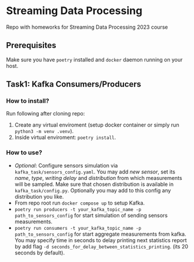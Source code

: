 # Streaming Data Processing
Repo with homeworks for Streaming Data Processing 2023 course
## Prerequisites
Make sure you have `poetry` installed and `docker` daemon running on your host.
## Task1: Kafka Consumers/Producers
### How to install?
Run following after cloning repo:
1. Create any virtual enviroment (setup docker container or simply run `python3 -m venv .venv`).
2. Inside virtual enviroment: `poetry install`.
### How to use?
- *Optional*: Configure sensors simulation via `kafka_task/sensors_config.yaml`. You may add *new sensor*, set its *name*, *type*, *writing delay* and *distribution* from which measurements will be sampled. Make sure that chosen distribution is available in `kafka_task/config.py`. Optionally you may add to this config any distribution you like.
- From repo root run `docker compose up` to setup Kafka.
- `poetry run producers -t your_kafka_topic_name -p path_to_sensors_config` for start simulation of sending sensors measurements.
- `poetry run consumers -t your_kafka_topic_name -p path_to_sensors_config` for start aggregate measurements from kafka. You may specify time in seconds to delay printing next statistics report by add flag `-d seconds_for_delay_between_statistics_printing`. (its 20 seconds by default).